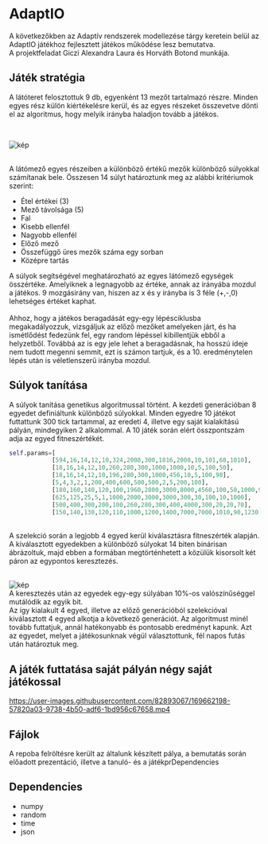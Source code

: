 # AdaptIO
A következőkben az Adaptív rendszerek modellezése tárgy keretein belül az AdaptIO játékhoz fejlesztett játékos működése lesz bemutatva. <br>
A projektfeladat Giczi Alexandra Laura és Horváth Botond munkája.

## Játék stratégia
A látóteret felosztottuk 9 db, egyenként 13 mezőt tartalmazó részre. Minden egyes rész külön kiértékelésre kerül, és az egyes részeket összevetve dönti el az algoritmus, hogy melyik irányba haladjon tovább a játékos. 


<br>


![kép](https://user-images.githubusercontent.com/82893067/169656005-6dc47363-b6f4-4ae4-9205-2beaf1618d4c.png)

<br>
A látómező egyes részeiben a különböző értékű mezők különböző súlyokkal számítanak bele. Összesen 14 súlyt határoztunk meg az alábbi kritériumok szerint:

* Étel értékei (3)
* Mező távolsága (5)
* Fal
* Kisebb ellenfél
* Nagyobb ellenfél
* Előző mező
* Összefüggő üres mezők száma egy sorban
* Középre tartás
<!-- <br> -->
A súlyok segítségével meghatározható az egyes látómező egységek összértéke. Amelyiknek a legnagyobb az értéke, annak az irányába mozdul a játékos. 9 mozgásirány van, hiszen az x és y irányba is 3 féle (+,-,0) lehetséges értéket kaphat. 
<br>
<br>
Ahhoz, hogy a játékos beragadását egy-egy lépésciklusba megakadályozzuk, vizsgáljuk az előző mezőket amelyeken járt, és ha ismétlődést fedezünk fel, egy random lépéssel kibillentjük ebből a helyzetből. Továbbá az is egy jele lehet a beragadásnak, ha hosszú ideje nem tudott megenni semmit, ezt is számon tartjuk, és a 10. eredménytelen lépés után is véletlenszerű irányba mozdul.

## Súlyok tanítása
A súlyok tanítása genetikus algoritmussal történt. A kezdeti generációban 8 egyedet definiáltunk különböző súlyokkal. Minden egyedre 10 játékot futtattunk 300 tick tartammal, az eredeti 4, illetve egy saját kialakítású pályán, mindegyiken 2 alkalommal. A 10 játék során elért összpontszám adja az egyed fitneszértékét. 
<br>
```python
self.params=[
            [594,16,14,12,10,324,2008,300,1816,2008,10,101,68,1010],
            [18,16,14,12,10,260,280,300,1000,1000,10,5,100,50],
            [18,16,14,12,10,196,280,300,1000,456,10,5,100,98],
            [5,4,3,2,1,200,400,600,500,500,2,5,200,100],
            [180,160,140,120,100,1960,2800,3000,8000,4560,100,50,1000,980],
            [625,125,25,5,1,1000,2000,3000,3000,300,30,100,10,1000],
            [500,400,300,200,100,260,280,300,400,4000,300,20,20,70],
            [150,140,130,120,110,1000,1200,1400,7000,7000,1010,90,1230,900]]
```
<br>
A szelekció során a legjobb 4 egyed kerül kiválasztásra fitneszérték alapján.<br>
A kiválasztott egyedekben a különböző súlyokat 14 biten binárisan ábrázoltuk, majd ebben a formában megtörténhetett a közülük kisorsolt két páron az egypontos keresztezés.
<br>
<br>

![kép](https://user-images.githubusercontent.com/82893067/169661645-2df68e88-6047-4656-bcea-bd3dba9c0936.png)
<br>
A keresztezés után az egyedek egy-egy súlyában 10%-os valószínűséggel mutálódik az egyik bit. <br>
Az így kialakult 4 egyed, illetve az előző generációból szelekcióval kiválasztott 4 egyed alkotja a következő generációt.
Az algoritmust minél tovább futtatjuk, annál hatékonyabb és pontosabb eredményt kapunk. Azt az egyedet, melyet a játékosunknak végül választottunk, fél napos futás után határoztuk meg.

## A játék futtatása saját pályán négy saját játékossal


https://user-images.githubusercontent.com/82893067/169662198-57820a03-9738-4b50-adf6-1bd956c67658.mp4

## Fájlok
A repoba felröltésre került az általunk készített pálya, a bemutatás során előadott prezentáció, illetve a tanuló- és a játékprDependencies


## Dependencies

* numpy
* random
* time
* json
